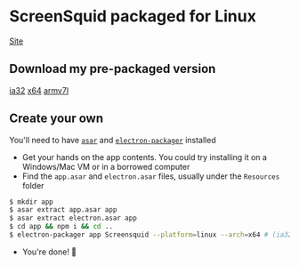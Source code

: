 # ScreenSquid packaged for Linux

[Site](screensquid-linux.nicosantangelo.com)

## Download my pre-packaged version

[ia32]()
[x64]()
[armv7l]()

## Create your own

You'll need to have [`asar`](https://www.npmjs.com/package/asar) and [`electron-packager`](https://github.com/electron-userland/electron-packager) installed

- Get your hands on the app contents. You could try installing it on a Windows/Mac VM or in a borrowed computer
- Find the `app.asar` and `electron.asar` files, usually under the `Resources` folder

```bash
$ mkdir app
$ asar extract app.asar app
$ asar extract electron.asar app
$ cd app && npm i && cd ..
$ electron-packager app Screensquid --platform=linux --arch=x64 # (ia32, x64, armv7l)
```

- You're done! :tada:
